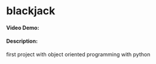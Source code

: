 # blackjack
#### Video Demo:  <URL HERE>
#### Description: 
first project with object oriented programming with python
